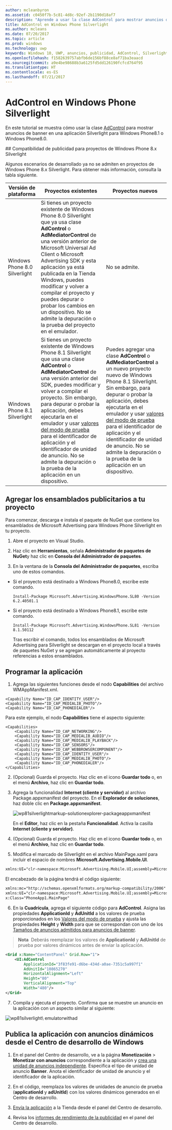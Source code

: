 ```yaml
---
author: mcleanbyron
ms.assetid: c0450f7b-5c81-4d8c-92ef-2b1190d18af7
description: "Aprende a usar la clase AdControl para mostrar anuncios de banner en una aplicación Silverlight para Windows Phone 8.1 o Windows Phone 8.0."
title: AdControl en Windows Phone Silverlight
ms.author: mcleans
ms.date: 07/20/2017
ms.topic: article
ms.prod: windows
ms.technology: uwp
keywords: Windows 10, UWP, anuncios, publicidad, AdControl, Silverlight, Windows Phone
ms.openlocfilehash: f1582639757abfb6de156bf88ce8af71ba3eaacd
ms.sourcegitcommit: a9e4be98688b3a6125fd5dd126190fcfcd764f95
ms.translationtype: HT
ms.contentlocale: es-ES
ms.lasthandoff: 07/21/2017
---
```

# <a name="adcontrol-in-windows-phone-silverlight"></a>AdControl en Windows Phone Silverlight

En este tutorial se muestra cómo usar la clase [AdControl](https://msdn.microsoft.com/library/windows/apps/hh524191.aspx) para mostrar anuncios de banner en una aplicación Silverlight para Windows Phone8.1 o Windows Phone8.0.

<span id="silverlight_support"/>
## <a name="advertising-support-for-windows-phone-8x-silverlight-projects"></a>Compatibilidad de publicidad para proyectos de Windows Phone 8.x Silverlight

Algunos escenarios de desarrollado ya no se admiten en proyectos de Windows Phone 8.x Silverlight. Para obtener más información, consulta la tabla siguiente.

|  Versión de plataforma  |  Proyectos existentes    |   Proyectos nuevos  |
|-----------------|----------------|--------------|
| Windows Phone 8.0 Silverlight     |  Si tienes un proyecto existente de Windows Phone 8.0 Silverlight que ya usa clase **AdControl** o **AdMediatorControl** de una versión anterior de Microsoft Universal Ad Client o Microsoft Advertising SDK y esta aplicación ya está publicada en la Tienda Windows, puedes modificar y volver a compilar el proyecto y puedes depurar o probar los cambios en un dispositivo. No se admite la depuración o la prueba del proyecto en el emulador.  |  No se admite.  |
| Windows Phone 8.1 Silverlight    |  Si tienes un proyecto existente de Windows Phone 8.1 Silverlight que usa una clase **AdControl** o **AdMediatorControl** de una versión anterior del SDK, puedes modificar y volver a compilar el proyecto. Sin embargo, para depurar o probar la aplicación, debes ejecutarla en el emulador y usar [valores del modo de prueba](test-mode-values.md) para el identificador de aplicación y el identificador de unidad de anuncio. No se admite la depuración o la prueba de la aplicación en un dispositivo.  |   Puedes agregar una clase **AdControl** o **AdMediatorControl** a un nuevo proyecto nuevo de Windows Phone 8.1 Silverlight. Sin embargo, para depurar o probar la aplicación, debes ejecutarla en el emulador y usar [valores del modo de prueba](test-mode-values.md) para el identificador de aplicación y el identificador de unidad de anuncio. No se admite la depuración o la prueba de la aplicación en un dispositivo. |

## <a name="add-the-advertising-assemblies-to-your-project"></a>Agregar los ensamblados publicitarios a tu proyecto

Para comenzar, descarga e instala el paquete de NuGet que contiene los ensamblados de Microsoft Advertising para Windows Phone Silverlight en tu proyecto.

1.  Abre el proyecto en Visual Studio.

2.  Haz clic en **Herramientas**, señala **Administrador de paquetes de NuGet**y haz clic en **Consola del Administrador de paquetes**.

3.  En la ventana de la **Consola del Administrador de paquetes**, escriba uno de estos comandos.

  * Si el proyecto está destinado a Windows Phone8.0, escribe este comando.

      ```syntax
      Install-Package Microsoft.Advertising.WindowsPhone.SL80 -Version 6.2.40501.1
      ```

  * Si el proyecto está destinado a Windows Phone8.1, escribe este comando.

      ```syntax
      Install-Package Microsoft.Advertising.WindowsPhone.SL81 -Version 8.1.50112
      ```

    Tras escribir el comando, todos los ensamblados de Microsoft Advertising para Silverlight se descargan en el proyecto local a través de paquetes NuGet y se agregan automáticamente al proyecto referencias a estos ensamblados.

## <a name="code-your-app"></a>Programar la aplicación


1.  Agrega las siguientes funciones desde el nodo **Capabilities** del archivo WMAppManifest.xml.

  ``` syntax
  <Capability Name="ID_CAP_IDENTITY_USER"/>
  <Capability Name="ID_CAP_MEDIALIB_PHOTO"/>
  <Capability Name="ID_CAP_PHONEDIALER"/>
  ```

  Para este ejemplo, el nodo **Capabilities** tiene el aspecto siguiente:

  ``` syntax
  <Capabilities>
      <Capability Name="ID_CAP_NETWORKING"/>
      <Capability Name="ID_CAP_MEDIALIB_AUDIO"/>
      <Capability Name="ID_CAP_MEDIALIB_PLAYBACK"/>
      <Capability Name="ID_CAP_SENSORS"/>
      <Capability Name="ID_CAP_WEBBROWSERCOMPONENT"/>
      <Capability Name="ID_CAP_IDENTITY_USER"/>
      <Capability Name="ID_CAP_MEDIALIB_PHOTO"/>
      <Capability Name="ID_CAP_PHONEDIALER"/>
  </Capabilities>
  ```

2.  (Opcional) Guarda el proyecto. Haz clic en el icono **Guardar todo** o, en el menú **Archivo**, haz clic en **Guardar todo**.

3.  Agrega la funcionalidad **Internet (cliente y servidor)** al archivo Package.appxmanifest del proyecto. En el **Explorador de soluciones**, haz doble clic en **Package.appxmanifest**.

    ![wp81silverlightmarkup\-solutionexplorer\-packageappxmanifest](images/13-b98c2a1a-69c3-4018-be0a-6ce010e703e7.jpg)

    En el **Editor**, haz clic en la pestaña **Funcionalidad**. Activa la casilla **Internet (cliente y servidor)**.

4.  (Opcional) Guarda el proyecto. Haz clic en el icono **Guardar todo** o, en el menú **Archivo**, haz clic en **Guardar todo**.

5.  Modifica el marcado de Silverlight en el archivo MainPage.xaml para incluir el espacio de nombres **Microsoft.Advertising.Mobile.UI**.

  ``` xml
  xmlns:UI="clr-namespace:Microsoft.Advertising.Mobile.UI;assembly=Microsoft.Advertising.Mobile.UI"
  ```

  El encabezado de la página tendrá el código siguiente:

  ``` xml
  xmlns:mc="http://schemas.openxmlformats.org/markup-compatibility/2006"
  xmlns:UI="clr-namespace:Microsoft.Advertising.Mobile.UI;assembly=Microsoft.Advertising.Mobile.UI"
  x:Class="PhoneApp1.MainPage"
  ```

6.  En la **Cuadrícula**, agrega el siguiente código para **AdControl**. Asigna las propiedades **ApplicationId** y **AdUnitId** a los valores de prueba proporcionados en los [Valores del modo de prueba](test-mode-values.md) y ajusta las propiedades **Height** y **Width** para que se correspondan con uno de los [Tamaños de anuncios admitidos para anuncios de banner](supported-ad-sizes-for-banner-ads.md).

  > **Nota**&nbsp;&nbsp;Deberás reemplazar los valores de **ApplicationId** y **AdUnitId** de prueba por valores dinámicos antes de enviar la aplicación.

  ``` xml
  <Grid x:Name="ContentPanel" Grid.Row="1">
      <UI:AdControl
          ApplicationId="3f83fe91-d6be-434d-a0ae-7351c5a997f1"
          AdUnitId="10865270"
          HorizontalAlignment="Left"
          Height="80"
          VerticalAlignment="Top"
          Width="480"/>
  </Grid>
  ```

7.  Compila y ejecuta el proyecto. Confirma que se muestre un anuncio en la aplicación con un aspecto similar al siguiente:

  ![wp81silverlight\ emulatorwithad](images/13-8db1492f-ae1d-439b-9b78-bed8e22fe996.jpg)

## <a name="release-your-app-with-live-ads-using-dev-center"></a>Publica la aplicación con anuncios dinámicos desde el Centro de desarrollo de Windows

1.  En el panel del Centro de desarrollo, ve a la página **Monetización** &gt; **Monetizar con anuncios** correspondiente a la aplicación y [crea una unidad de anuncios independiente](../publish/monetize-with-ads.md). Especifica el tipo de unidad de anuncio **Banner**. Anota el identificador de unidad de anuncio y el identificador de la aplicación.

2.  En el código, reemplaza los valores de unidades de anuncio de prueba (**applicationId** y **adUnitId**) con los valores dinámicos generados en el Centro de desarrollo.

3.  [Envía la aplicación](../publish/app-submissions.md) a la Tienda desde el panel del Centro de desarrollo.

4.  Revisa los [informes de rendimiento de la publicidad](../publish/advertising-performance-report.md) en el panel del Centro de desarrollo.


 
